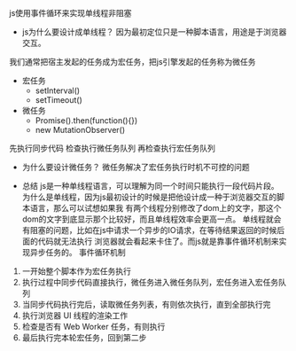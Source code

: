 js使用事件循环来实现单线程非阻塞

- js为什么要设计成单线程？
  因为最初定位只是一种脚本语言，用途是于浏览器交互。

我们通常把宿主发起的任务成为宏任务，把js引擎发起的任务称为微任务
- 宏任务
  - setInterval()
  - setTimeout()
- 微任务
  - Promise().then(function(){})
  - new MutationObserver()

先执行同步代码 检查执行微任务队列 再检查执行宏任务队列


- 为什么要设计微任务？
微任务解决了宏任务执行时机不可控的问题

- 总结
js是一种单线程语言，可以理解为同一个时间只能执行一段代码片段。
为什么是单线程，因为js最初设计的时候是把他设计成一种于浏览器交互的脚本语言，那么可以试想如果我
有两个线程分别修改了dom上的文字，那这个dom的文字到底显示那个比较好，而且单线程效率会更高一点。
单线程就会有阻塞的问题，比如在js中请求一个异步的IO请求，在等待结果返回的时候后面的代码就无法执行
浏览器就会看起来卡住了。而js就是靠事件循环机制来实现异步任务的。
事件循环机制
1. 一开始整个脚本作为宏任务执行
2. 执行过程中同步代码直接执行，微任务进入微任务队列，宏任务进入宏任务队列
3. 当同步代码执行完后，读取微任务列表，有则依次执行，直到全部执行完
4. 执行浏览器 UI 线程的渲染工作
5. 检查是否有 Web Worker 任务，有则执行
6. 最后执行完本轮宏任务，回到第二步

